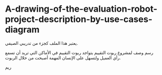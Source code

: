 # A-drawing-of-the-evaluation-robot-project-description-by-use-cases-diagram
يعتبر هذا الملف كجزء من تدريبي الصيفي. 

رسم وصف لمشروع ربوت التقييم
يتواجد ربوت التقييم في الأماكن التي تريد أن تسمع رأي العميل ولتسهل على الإنسان المهمة أصبحت من خلال الربوت. 

ريم
